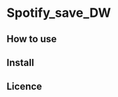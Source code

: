 # Spotify_save_DW
## How to use
## Install
## Licence
<!--stackedit_data:
eyJoaXN0b3J5IjpbMTM1NzQ3NzQ4NywtMTMzMjk3OTE4Ml19
-->